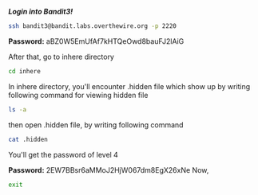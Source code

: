 ***Login into Bandit3!***
```bash
ssh bandit3@bandit.labs.overthewire.org -p 2220
```
**Password:** aBZ0W5EmUfAf7kHTQeOwd8bauFJ2lAiG

After that, go to inhere directory
```bash
cd inhere
```
In inhere directory, you'll encounter .hidden file which show up by writing following command for viewing hidden file

```bash
ls -a
```
then open .hidden file, by writing following command
```bash
cat .hidden
```
You'll get the password of level 4

**Password:** 2EW7BBsr6aMMoJ2HjW067dm8EgX26xNe
Now,

```bash
exit
```